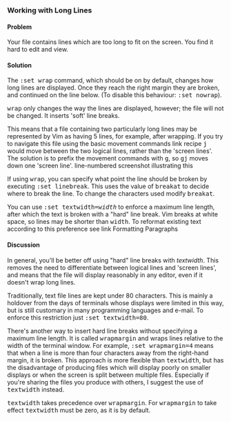 <h3>Working with Long Lines</h3>

<h4>Problem</h4>

Your file contains lines which are too long to fit on the screen. You find it
hard to edit and view.

<h4>Solution</h4>

The <tt>:set wrap</tt> command, which should be on by default, changes how
long lines are displayed. Once they reach the right margin they are broken,
and continued on the line below. (To disable this behaviour: <tt>:set
nowrap</tt>).

<tt>wrap</tt> only changes the way the lines are displayed, however; the file
will not be changed. It inserts 'soft' line breaks.

This means that a file containing two particularly long lines may be
represented by Vim as having 5 lines, for example, after wrapping. If you try
to navigate this file using the basic movement commands <span
class="todo">link recipe</span> <kbd>j</kbd> would move between the two
logical lines, rather than the 'screen lines'. The solution is to prefix the
movement commands with <kbd>g</kbd>, so <kbd>gj</kbd> moves down one 'screen
line'. <span class="todo">line-numbered screenshot illustrating this</span>

If using <tt>wrap</tt>, you can specify what point the line should be broken
by executing <tt>:set linebreak</tt>. This uses the value of <tt>breakat</tt>
to decide where to break the line. To change the characters used modify
<tt>breakat</tt>.

You can use <tt>:set textwidth=<var>width</var></tt> to enforce a maximum line
length, after which the text is broken with a "hard" line break. Vim breaks at
white space, so lines may be shorter than <tt>width</tt>. To reformat existing
text according to this preference see <span class="todo">link Formatting
Paragraphs</span>

<h4>Discussion</h4>

In general, you'll be better off using "hard" line breaks with
<i>textwidth</i>. This removes the need to differentiate between logical lines
and 'screen lines', and means that the file will display reasonably in any
editor, even if it doesn't wrap long lines.

Traditionally, text file lines are kept under 80 characters.  This is mainly a
holdover from the days of terminals whose displays were limited in this way,
but is still customary in many programming languages and e-mail. To enforce
this restriction just <tt>:set textwidth=80</tt>.

There's another way to insert hard line breaks without specifying a maximum
line length. It is called <tt>wrapmargin</tt> and wraps lines relative to the
width of the terminal window. For example, <tt>:set wrapmargin=4</tt> means
that when a line is more than four characters away from the right-hand margin,
it is broken. This approach is more flexible than <tt>textwidth</tt>, but has
the disadvantage of producing files which will display poorly on smaller
displays or when the screen is split between multiple files.  Especially if
you're sharing the files you produce with others, I suggest the use of
<tt>textwidth</tt> instead.

<div class="tip"> <tt>textwidth</tt> takes precedence over
<tt>wrapmargin</tt>.  For <tt>wrapmargin</tt> to take effect
<tt>textwidth</tt> must be zero, as it is by default.
</div>
